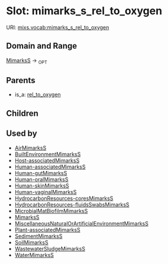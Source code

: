 
# Slot: mimarks_s_rel_to_oxygen




URI: [mixs.vocab:mimarks_s_rel_to_oxygen](https://w3id.org/mixs/vocab/mimarks_s_rel_to_oxygen)


## Domain and Range

[MimarksS](MimarksS.md) ->  <sub>OPT</sub> 

## Parents

 *  is_a: [rel_to_oxygen](rel_to_oxygen.md)

## Children


## Used by

 * [AirMimarksS](AirMimarksS.md)
 * [BuiltEnvironmentMimarksS](BuiltEnvironmentMimarksS.md)
 * [Host-associatedMimarksS](Host-associatedMimarksS.md)
 * [Human-associatedMimarksS](Human-associatedMimarksS.md)
 * [Human-gutMimarksS](Human-gutMimarksS.md)
 * [Human-oralMimarksS](Human-oralMimarksS.md)
 * [Human-skinMimarksS](Human-skinMimarksS.md)
 * [Human-vaginalMimarksS](Human-vaginalMimarksS.md)
 * [HydrocarbonResources-coresMimarksS](HydrocarbonResources-coresMimarksS.md)
 * [HydrocarbonResources-fluidsSwabsMimarksS](HydrocarbonResources-fluidsSwabsMimarksS.md)
 * [MicrobialMatBiofilmMimarksS](MicrobialMatBiofilmMimarksS.md)
 * [MimarksS](MimarksS.md)
 * [MiscellaneousNaturalOrArtificialEnvironmentMimarksS](MiscellaneousNaturalOrArtificialEnvironmentMimarksS.md)
 * [Plant-associatedMimarksS](Plant-associatedMimarksS.md)
 * [SedimentMimarksS](SedimentMimarksS.md)
 * [SoilMimarksS](SoilMimarksS.md)
 * [WastewaterSludgeMimarksS](WastewaterSludgeMimarksS.md)
 * [WaterMimarksS](WaterMimarksS.md)
